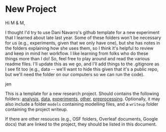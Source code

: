 
<!-- README.md is generated from README.Rmd. Please edit that file -->

# New Project

<!-- badges: start -->

<!-- badges: end -->

Hi M & M,

I thought I'd try to use Dani Navarro's github template for a new experiment that 
I learned about late last year. Some of these folders won't be necessary for us 
(e.g., experiments, given that we only have one), but she has notes in 
the folders explaining how she uses them, so I think it's helpful to review and 
keep in mind her workflow. I like learning from folks who do these things more than 
I do! So, feel free to play around and read the various readme files. I'll update this as
we go, and I'll add things to the .gitignore as I see fit too (e.g., data -- we'll want
to hide this given that it's a public repo, but we'll need the folder on our computers so
we can run the code). 

jen

This is a template for a new research project. Should contains the
following folders: [analysis](./analysis), [data](./data),
[experiments](./experiments), [other](./other),
[preprocessing](./preprocessing). Optionally, it may also include a
folder `models` containing modelling files, and a `writeup` folder
containing the project writeup.

If there are other resouces (e.g., OSF folders, Overleaf documents,
Google docs) that are linked to the project, they should be listed in
this document.

